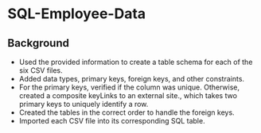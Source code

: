 # SQL-Employee-Data

## Background
- Used the provided information to create a table schema for each of the six CSV files.
- Added data types, primary keys, foreign keys, and other constraints.
- For the primary keys, verified if the column was unique. Otherwise, created a composite keyLinks to an external site., which takes two primary keys to uniquely identify a row.
- Created the tables in the correct order to handle the foreign keys.
- Imported each CSV file into its corresponding SQL table.

